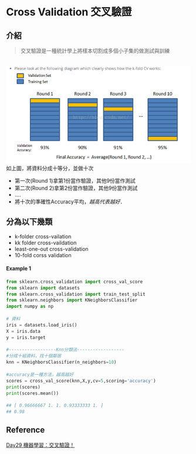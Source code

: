 # Cross Validation 交叉驗證
## 介紹
> 交叉驗證是一種統計學上將樣本切割成多個小子集的做測試與訓練

<br><img src="Cross Validation.png">
<br>如上圖，將資料分成十等分，並做十次
* 第一次(Round 1)拿第1份當作驗證，其他9份當作測試
* 第二次(Round 2)拿第2份當作驗證，其他9份當作測試
* ....
* 將十次的準確性Accuracy平均，*越高代表越好*．

## 分為以下幾類
* k-folder cross-vailation
* kk folder cross-vaildation
* least-one-out cross-validation
* 10-fold corss validation




#### Example 1
```python
from sklearn.cross_validation import cross_val_score
from sklearn import datasets
from sklearn.cross_validation import train_test_split
from sklearn.neighbors import KNeighborsClassifier
import numpy as np

# 資料
iris = datasets.load_iris()
X = iris.data
y = iris.target

#------------------Knn分類法------------------
#分成十組資料，找十個鄰居
knn = KNeighborsClassifier(n_neighbors=10)

#accuracy是一種方法，越高越好
scores = cross_val_score(knn,X,y,cv=5,scoring='accuracy')
print(scores)
print(scores.mean())

## [ 0.96666667 1. 1. 0.93333333 1. ]
## 0.98
```



## Reference
[Day29 機器學習：交叉驗證！](https://ithelp.ithome.com.tw/articles/10197461)
